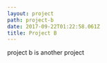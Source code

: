 ```yaml
---
layout: project
path: project-b
date: 2017-09-22T01:22:58.061Z
title: Project B
---
```

project b is another project
